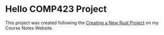 # Hello COMP423 Project

This project was created following the [Creating a New Rust Project](http://127.0.0.1:8000/tutorials/new-rust-project/) on my Course Notes Website.